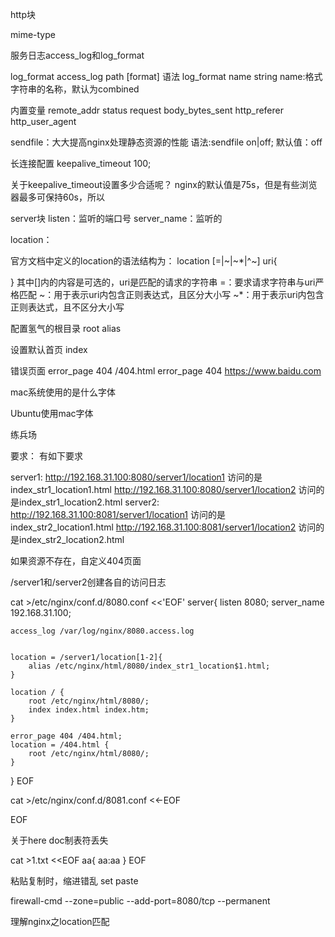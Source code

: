 




http块

mime-type

服务日志access_log和log_format




log_format
access_log path [format]
语法
log_format name string
name:格式字符串的名称，默认为combined


内置变量
remote_addr
status
request
body_bytes_sent
http_referer
http_user_agent







sendfile：大大提高nginx处理静态资源的性能
语法:sendfile on|off;
默认值：off



长连接配置
keepalive_timeout 100;



关于keepalive_timeout设置多少合适呢？
nginx的默认值是75s，但是有些浏览器最多可保持60s，所以





server块
listen：监听的端口号
server_name：监听的


location：

官方文档中定义的location的语法结构为：
location [=|~|~*|^~] uri{
	
}
其中[]内的内容是可选的，uri是匹配的请求的字符串
=：要求请求字符串与uri严格匹配
~：用于表示uri内包含正则表达式，且区分大小写
~*：用于表示uri内包含正则表达式，且不区分大小写



配置氢气的根目录
root
alias


设置默认首页
index 




错误页面
error_page 404 /404.html
error_page 404 https://www.baidu.com






mac系统使用的是什么字体

Ubuntu使用mac字体








练兵场


要求：
有如下要求

server1:
http://192.168.31.100:8080/server1/location1
访问的是index_str1_location1.html
http://192.168.31.100:8080/server1/location2
访问的是index_str1_location2.html
server2:
http://192.168.31.100:8081/server1/location1
访问的是index_str2_location1.html
http://192.168.31.100:8081/server1/location2
访问的是index_str2_location2.html

如果资源不存在，自定义404页面

/server1和/server2创建各自的访问日志

cat >/etc/nginx/conf.d/8080.conf <<'EOF'
server{
	listen 8080;
	server_name 192.168.31.100;
	
	
	access_log /var/log/nginx/8080.access.log
	
	
	location = /server1/location[1-2]{
		alias /etc/nginx/html/8080/index_str1_location$1.html;
	}
	
	location / {
		root /etc/nginx/html/8080/;
		index index.html index.htm;
	}
	
	error_page 404 /404.html;
	location = /404.html {
		root /etc/nginx/html/8080/;
	}
}
EOF


cat >/etc/nginx/conf.d/8081.conf <<-EOF


EOF


关于here doc制表符丢失

cat >1.txt <<EOF
aa{
	aa:aa
}
EOF


粘贴复制时，缩进错乱
set paste



firewall-cmd --zone=public --add-port=8080/tcp --permanent   






理解nginx之location匹配










